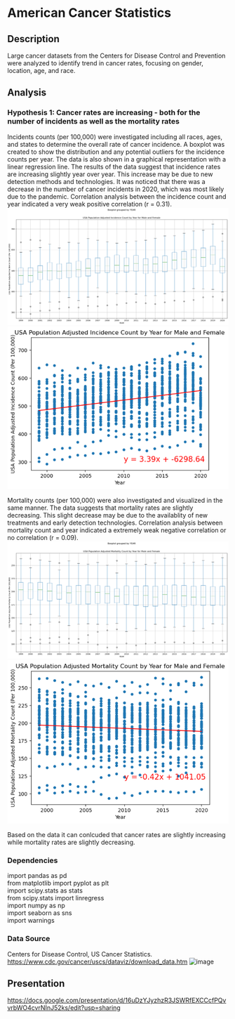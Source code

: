 # American Cancer Statistics

## Description

Large cancer datasets from the Centers for Disease Control and Prevention were analyzed to identify trend in cancer rates, focusing on gender, location, age, and race. 

## Analysis
### Hypothesis 1: Cancer rates are increasing - both for the number of incidents as well as the mortality rates
Incidents counts (per 100,000) were investigated including all races, ages, and states to determine the overall rate of cancer incidence. A boxplot was created to show the distribution and any potential outliers for the incidence counts per year. The data is also shown in a graphical representation with a linear regression line. The results of the data suggest that incidence rates are increasing slightly year over year. This increase may be due to new detection methods and technologies. It was noticed that there was a decrease in the number of cancer incidents in 2020, which was most likely due to the pandemic. Correlation analysis between the incidence count and year indicated a very weak positive correlation (r = 0.31). 
![Boxplot USA Population Adjusted Incidence Count By Year for Male and Females](https://github.com/cassidyschul/American_cancer_stats/blob/main/Figures/boxplot_Incidence_Male%20and%20Female.png?raw=true)
![USA Population Adjusted Incidence Count By Year for Male and Females](https://github.com/cassidyschul/American_cancer_stats/blob/main/Figures/scatter_Incidence_Male%20and%20Female.png?raw=true)

Mortality counts (per 100,000) were also investigated and visualized in the same manner. The data suggests that mortality rates are slightly decreasing. This slight decrease may be due to the availablity of new treatments and early detection technologies. Correlation analysis between mortality count and year indicated a extremely weak negative correlation or no correlation (r = 0.09). 
![boxplot_Mortality_Male and Female.png](https://github.com/cassidyschul/American_cancer_stats/blob/main/Figures/boxplot_Mortality_Male%20and%20Female.png?raw=true)
![scatter_Mortality_Male and Female.png](https://github.com/cassidyschul/American_cancer_stats/blob/main/Figures/scatter_Mortality_Male%20and%20Female.png?raw=true)

Based on the data it can conlcuded that cancer rates are slightly increasing while mortality rates are slightly decreasing. 
### Dependencies

import pandas as pd\
from matplotlib import pyplot as plt\
import scipy.stats as stats\
from scipy.stats import linregress\
import numpy as np\
import seaborn as sns\
import warnings


### Data Source

Centers for Disease Control, US Cancer Statistics.
https://www.cdc.gov/cancer/uscs/dataviz/download_data.htm
![image](https://github.com/cassidyschul/American_cancer_stats/assets/150754166/3dfb8ade-5bcf-4d71-876e-8d4e720d9404)

## Presentation
https://docs.google.com/presentation/d/16uDzYJyzhzR3JSWRfEXCCcfPQvvrbWO4cvrNInJ52ks/edit?usp=sharing
